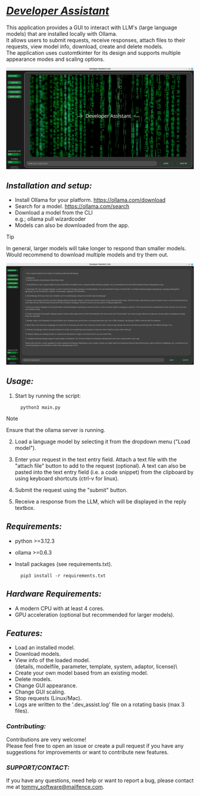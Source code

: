 # <ins>***Developer Assistant***</ins>

This application provides a GUI to interact with LLM's (large language models) that are installed locally with Ollama.\
It allows users to submit requests, receive responses, attach files to their requests,
view model info, download, create and delete models.\
The application uses customtkinter for its design and supports
multiple appearance modes and scaling options. 

![startup screen](/ScreenShots/1_start_screen_dark_theme.png)

## ***Installation and setup:***
- Install Ollama for your platform.
  https://ollama.com/download
- Search for a model.
  https://ollama.com/search
- Download a model from the CLI\
  e.g.; ollama pull wizardcoder
- Models can also be downloaded from the app.

> [!TIP]
> In general, larger models will take longer to respond than smaller models.
> Would recommend to download multiple models and try them out.

![startup screen](ScreenShots/8_example_query.png)

## ***Usage:***
1. Start by running the script:


         python3 main.py


>[!NOTE]
> Ensure that the ollama server is running.
2. Load a language model by selecting it from the dropdown menu ("Load model").

3. Enter your request in the text entry field. Attach a text file with the "attach file" button to add to the request (optional).
   A text can also be pasted into the text entry field (i.e. a code snippet) from the clipboard by using keyboard shortcuts (ctrl-v for linux).
4. Submit the request using the "submit" button.
5. Receive a response from the LLM, which will be displayed in the reply textbox.

## ***Requirements:***
- python >=3.12.3 
- ollama >=0.6.3
- Install packages                    (see requirements.txt).


        pip3 install -r requirements.txt


## ***Hardware Requirements:***
- A modern CPU with at least 4 cores.
- GPU acceleration (optional but recommended for larger models).

## ***Features:***
- Load an installed model.
- Download models.
- View info of the loaded model.\
  (details, modelfile, parameter, template, system, adaptor, license)\
- Create your own model based from an existing model.
- Delete models.
- Change GUI appearance.
- Change GUI scaling.
- Stop requests (Linux/Mac).
- Logs are written to the '.dev_assist.log' file on a          rotating basis (max 3 files).

### ***Contributing:***
Contributions are very welcome!\
Please feel free to open an issue or create a pull request if you have any suggestions for improvements or want to contribute new features. 

### ***SUPPORT/CONTACT:***
If you have any questions, need help or want to report a bug, please contact me at tommy_software@mailfence.com.
